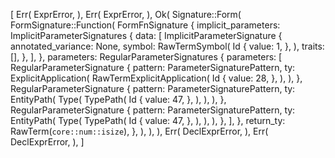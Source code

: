 [
    Err(
        ExprError,
    ),
    Err(
        ExprError,
    ),
    Ok(
        Signature::Form(
            FormSignature::Function(
                FormFnSignature {
                    implicit_parameters: ImplicitParameterSignatures {
                        data: [
                            ImplicitParameterSignature {
                                annotated_variance: None,
                                symbol: RawTermSymbol(
                                    Id {
                                        value: 1,
                                    },
                                ),
                                traits: [],
                            },
                        ],
                    },
                    parameters: RegularParameterSignatures {
                        parameters: [
                            RegularParameterSignature {
                                pattern: ParameterSignaturePattern,
                                ty: ExplicitApplication(
                                    RawTermExplicitApplication(
                                        Id {
                                            value: 28,
                                        },
                                    ),
                                ),
                            },
                            RegularParameterSignature {
                                pattern: ParameterSignaturePattern,
                                ty: EntityPath(
                                    Type(
                                        TypePath(
                                            Id {
                                                value: 47,
                                            },
                                        ),
                                    ),
                                ),
                            },
                            RegularParameterSignature {
                                pattern: ParameterSignaturePattern,
                                ty: EntityPath(
                                    Type(
                                        TypePath(
                                            Id {
                                                value: 47,
                                            },
                                        ),
                                    ),
                                ),
                            },
                        ],
                    },
                    return_ty: RawTerm(`core::num::isize`),
                },
            ),
        ),
    ),
    Err(
        DeclExprError,
    ),
    Err(
        DeclExprError,
    ),
]